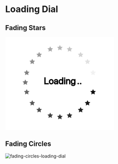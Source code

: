 # Loading Dial 

  ## Fading Stars

  ![fading-stars-loading-dial](demo/spinny-loading-dial.gif)


  ## Fading Circles
  
  ![fading-circles-loading-dial](spinny-fading-circles.gif)
